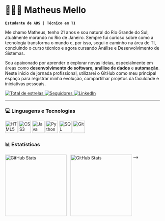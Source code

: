 # 👨🏻‍💻 Matheus Mello

**`Estudante de ADS | Técnico em TI`**

Me chamo Matheus, tenho 21 anos e sou natural do Rio Grande do Sul, atualmente morando no Rio de Janeiro. Sempre fui curioso sobre como a tecnologia transforma o mundo e, por isso, segui o caminho na área de TI, concluindo o curso técnico e agora cursando Análise e Desenvolvimento de Sistemas.

Sou apaixonado por aprender e explorar novas ideias, especialmente em áreas como **desenvolvimento de software**, **análise de dados** e **automação**. Neste início de jornada profissional, utilizarei o GitHub como meu principal espaço para registrar minha evolução, compartilhar projetos da faculdade e iniciativas pessoais.
<p align="left">
    </a> 
    <a href="https://github.com/mmellozzz?tab=repositories&sort=stargazers">
        <img 
            alt="Total de estrelas" 
            title="Total de estrelas GitHub" 
            src="https://custom-icon-badges.demolab.com/github/stars/mmellozzz?color=55960c&style=for-the-badge&labelColor=488207&logo=star&label=estrelas"
        />
    </a>
    <a href="https://github.com/mmellozzz?tab=followers">
        <img 
            alt="Seguidores" 
            title="Me siga no GitHub" 
            src="https://custom-icon-badges.demolab.com/github/followers/mmellozzz?color=236ad3&labelColor=1155ba&style=for-the-badge&logo=github&label=Seguidores&logoColor=white"
        />
    </a>
    <a href="[https://www.linkedin.com/in/seu-linkedin/](https://www.linkedin.com/in/matheus-mello-4913622a9)">
        <img 
            alt="LinkedIn" 
            title="Me conecte no LinkedIn" 
            src="https://custom-icon-badges.demolab.com/badge/LinkedIn-0A66C2?style=for-the-badge&logo=linkedin&logoColor=white"
            />
    </a>
</p>

---

<h3>💻 Linguagens e Tecnologias</h3>
<p>
    <img src="https://cdn.jsdelivr.net/gh/devicons/devicon/icons/html5/html5-plain.svg" alt="HTML5" width="40" height="40"/>
    <img src="https://cdn.jsdelivr.net/gh/devicons/devicon/icons/css3/css3-plain.svg" alt="CSS3" width="40" height="40"/>
    <img src="https://cdn.jsdelivr.net/gh/devicons/devicon/icons/java/java-plain.svg" alt="Java" width="40" height="40"/>
    <img src="https://cdn.jsdelivr.net/gh/devicons/devicon/icons/python/python-plain.svg" alt="Python" width="40" height="40"/>
    <img src="https://cdn.jsdelivr.net/gh/devicons/devicon/icons/postgresql/postgresql-plain.svg" alt="SQL" width="40" height="40"/>
    <img src="https://cdn.jsdelivr.net/gh/devicons/devicon/icons/git/git-plain.svg" alt="Git" width="40" height="40"/>
</p>


### 📊 Estatísticas

<p>
  <img 
    align="left" 
    alt="GitHub Stats" 
    height="200" 
    style="padding-right: 10px;" 
    src="https://github-readme-stats.vercel.app/api?username=Larissakich&show_icons=true&theme=tokyonight&include_all_commits=true&locale=pt-br" 
  />

<img 
      align="left" 
      alt="GitHub Stats" 
      height="200" 
      src="https://github-readme-stats.vercel.app/api/top-langs/?username=larissakich&theme=tokyonight&layout=compact&custom_title=Tecnologias&langs_count=9" 
  />

</p>
-->
